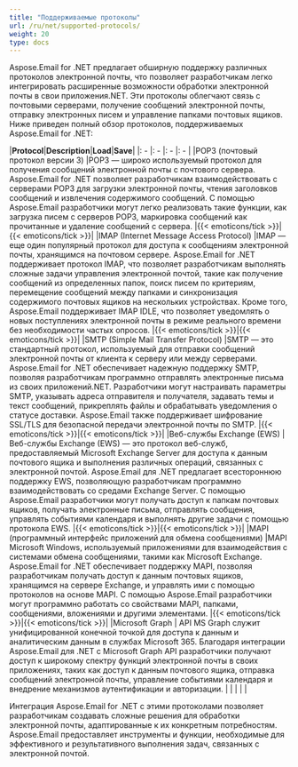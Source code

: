 ```yaml
---
title: "Поддерживаемые протоколы"
url: /ru/net/supported-protocols/
weight: 20
type: docs
---
```


Aspose.Email for .NET предлагает обширную поддержку различных протоколов электронной почты, что позволяет разработчикам легко интегрировать расширенные возможности обработки электронной почты в свои приложения.NET. Эти протоколы облегчают связь с почтовыми серверами, получение сообщений электронной почты, отправку электронных писем и управление папками почтовых ящиков. Ниже приведен полный обзор протоколов, поддерживаемых Aspose.Email for .NET:

|**Protocol**|**Description**|**Load**|**Save**|
|: - |: - |: - |: - |
|POP3 (почтовый протокол версии 3) |POP3 — широко используемый протокол для получения сообщений электронной почты с почтового сервера. Aspose.Email for .NET позволяет разработчикам взаимодействовать с серверами POP3 для загрузки электронной почты, чтения заголовков сообщений и извлечения содержимого сообщений. С помощью Aspose.Email разработчики могут легко реализовать такие функции, как загрузка писем с серверов POP3, маркировка сообщений как прочитанные и удаление сообщений с сервера. |{{< emoticons/tick >}}|{{< emoticons/tick >}}|
|IMAP (Internet Message Access Protocol) |IMAP — еще один популярный протокол для доступа к сообщениям электронной почты, хранящимся на почтовом сервере. Aspose.Email for .NET поддерживает протокол IMAP, что позволяет разработчикам выполнять сложные задачи управления электронной почтой, такие как получение сообщений из определенных папок, поиск писем по критериям, перемещение сообщений между папками и синхронизация содержимого почтовых ящиков на нескольких устройствах. Кроме того, Aspose.Email поддерживает IMAP IDLE, что позволяет уведомлять о новых поступлениях электронной почты в режиме реального времени без необходимости частых опросов. |{{< emoticons/tick >}}|{{< emoticons/tick >}}|
|SMTP (Simple Mail Transfer Protocol) |SMTP — это стандартный протокол, используемый для отправки сообщений электронной почты от клиента к серверу или между серверами. Aspose.Email for .NET обеспечивает надежную поддержку SMTP, позволяя разработчикам программно отправлять электронные письма из своих приложений.NET. Разработчики могут настраивать параметры SMTP, указывать адреса отправителя и получателя, задавать темы и текст сообщений, прикреплять файлы и обрабатывать уведомления о статусе доставки. Aspose.Email также поддерживает шифрование SSL/TLS для безопасной передачи электронной почты по SMTP. |{{< emoticons/tick >}}|{{< emoticons/tick >}}|
|Веб-службы Exchange (EWS) |Веб-службы Exchange (EWS) — это протокол веб-служб, предоставляемый Microsoft Exchange Server для доступа к данным почтового ящика и выполнения различных операций, связанных с электронной почтой. Aspose.Email для .NET предлагает всестороннюю поддержку EWS, позволяющую разработчикам программно взаимодействовать со средами Exchange Server. С помощью Aspose.Email разработчики могут получать доступ к папкам почтовых ящиков, получать электронные письма, отправлять сообщения, управлять событиями календаря и выполнять другие задачи с помощью протокола EWS. |{{< emoticons/tick >}}|{{< emoticons/tick >}}|
|MAPI (программный интерфейс приложений для обмена сообщениями) |MAPI Microsoft Windows, используемый приложениями для взаимодействия с системами обмена сообщениями, такими как Microsoft Exchange. Aspose.Email for .NET обеспечивает поддержку MAPI, позволяя разработчикам получать доступ к данным почтовых ящиков, хранящимся на сервере Exchange, и управлять ими с помощью протоколов на основе MAPI. С помощью Aspose.Email разработчики могут программно работать со свойствами MAPI, папками, сообщениями, вложениями и другими элементами. |{{< emoticons/tick >}}|{{< emoticons/tick >}}|
|Microsoft Graph | API MS Graph служит унифицированной конечной точкой для доступа к данным и аналитическим данным в службах Microsoft 365. Благодаря интеграции Aspose.Email для .NET с Microsoft Graph API разработчики получают доступ к широкому спектру функций электронной почты в своих приложениях, таких как доступ к данным почтового ящика, отправка сообщений электронной почты, управление событиями календаря и внедрение механизмов аутентификации и авторизации.
| | | | |

Интеграция Aspose.Email for .NET с этими протоколами позволяет разработчикам создавать сложные решения для обработки электронной почты, адаптированные к их конкретным потребностям. Aspose.Email предоставляет инструменты и функции, необходимые для эффективного и результативного выполнения задач, связанных с электронной почтой.

